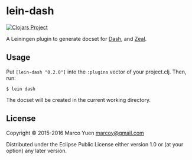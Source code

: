 # lein-dash

[![Clojars Project](http://clojars.org/lein-dash/latest-version.svg)](http://clojars.org/lein-dash)

A Leiningen plugin to generate docset for [Dash](http://kapeli.com/dash), and
[Zeal](http://zealdocs.org/).

## Usage

Put `[lein-dash "0.2.0"]` into the `:plugins` vector of your project.clj.
Then, run:

    $ lein dash

The docset will be created in the current working directory.

## License

Copyright © 2015-2016 Marco Yuen <marcoy@gmail.com>

Distributed under the Eclipse Public License either version 1.0 or (at
your option) any later version.
